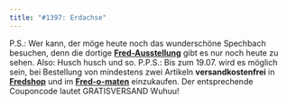 ```yaml
---
title: "#1397: Erdachse"
---
```


P.S.:
Wer kann, der möge heute noch das wunderschöne Spechbach besuchen, denn die dortige <a href="http://www.fonflatter.de/ausstellung"><strong>Fred-Ausstellung</strong></a> gibt es nur noch heute zu sehen. Also: Husch husch und so.
P.P.S.:
Bis zum 19.07.</b> wird es möglich sein, bei Bestellung von mindestens zwei Artikeln <strong>versandkostenfrei</strong> in <a href="http://fredshop.spreadshirt.net/de/DE/Shop"><strong>Fredshop</strong></a> und im <a href="http://fred-o-mat.spreadshirt.net/-/-/Shop/"><strong>Fred-o-maten</strong></a> einzukaufen. 
Der entsprechende Couponcode lautet
GRATISVERSAND
Wuhuu!

